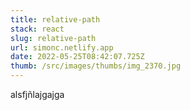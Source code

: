 ```yaml
---
title: relative-path
stack: react
slug: relative-path
url: simonc.netlify.app
date: 2022-05-25T08:42:07.725Z
thumb: /src/images/thumbs/img_2370.jpg
---
```

alsfjñlajgajga
